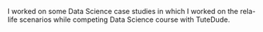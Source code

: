 I worked on some Data Science case studies in which I worked on the rela-life scenarios while competing Data Science course with TuteDude.
